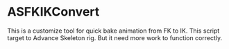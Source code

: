 # ASFKIKConvert
This is a customize tool for quick bake animation from FK to IK. This script target to Advance Skeleton rig. But it need more work to function correctly.
